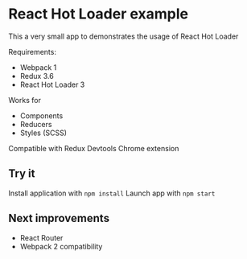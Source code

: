 # React Hot Loader example

This a very small app to demonstrates the usage of React Hot Loader

Requirements: 
- Webpack 1
- Redux 3.6
- React Hot Loader 3

Works for
* Components
* Reducers
* Styles (SCSS)

Compatible with Redux Devtools Chrome extension

## Try it

Install application with `npm install`
Launch app with `npm start`

## Next improvements

* React Router
* Webpack 2 compatibility